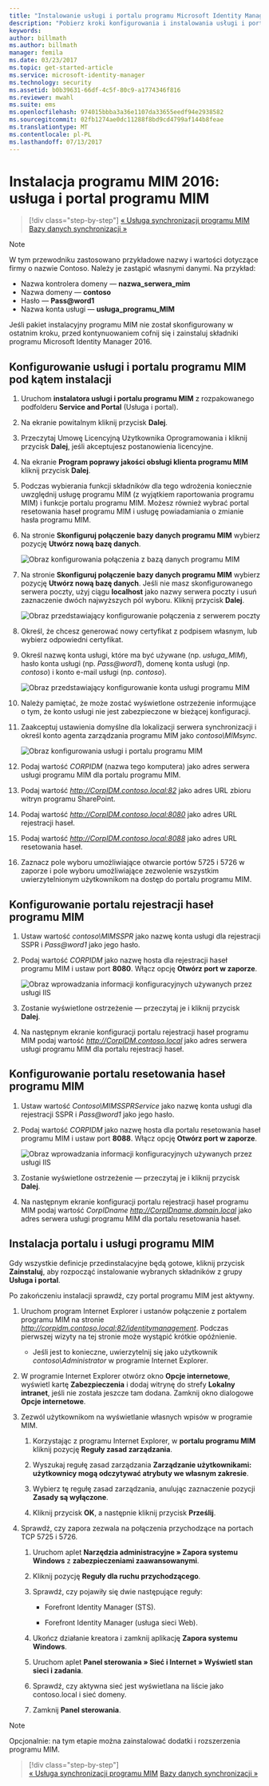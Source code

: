 ```yaml
---
title: "Instalowanie usługi i portalu programu Microsoft Identity Manager | Dokumentacja firmy Microsoft"
description: "Pobierz kroki konfigurowania i instalowania usługi i portalu programu MIM dla programu Microsoft Identity Manager 2016"
keywords: 
author: billmath
ms.author: billmath
manager: femila
ms.date: 03/23/2017
ms.topic: get-started-article
ms.service: microsoft-identity-manager
ms.technology: security
ms.assetid: b0b39631-66df-4c5f-80c9-a1774346f816
ms.reviewer: mwahl
ms.suite: ems
ms.openlocfilehash: 974015bbba3a36e1107da33655eedf94e2938582
ms.sourcegitcommit: 02fb1274ae0dc11288f8bd9cd4799af144b8feae
ms.translationtype: MT
ms.contentlocale: pl-PL
ms.lasthandoff: 07/13/2017
---
```

# <a name="install-mim-2016-mim-service-and-portal"></a>Instalacja programu MIM 2016: usługa i portal programu MIM

>[!div class="step-by-step"]
[« Usługa synchronizacji programu MIM](install-mim-sync.md)
[Bazy danych synchronizacji »](install-mim-sync-ad-service.md)

> [!NOTE]
> W tym przewodniku zastosowano przykładowe nazwy i wartości dotyczące firmy o nazwie Contoso. Należy je zastąpić własnymi danymi. Na przykład:
> - Nazwa kontrolera domeny — **nazwa_serwera_mim**
> - Nazwa domeny — **contoso**
> - Hasło — **Pass@word1**
> - Nazwa konta usługi — **usługa_programu_MIM**

Jeśli pakiet instalacyjny programu MIM nie został skonfigurowany w ostatnim kroku, przed kontynuowaniem cofnij się i zainstaluj składniki programu Microsoft Identity Manager 2016.


## <a name="configure-mim-service-and-portal-for-installation"></a>Konfigurowanie usługi i portalu programu MIM pod kątem instalacji

1. Uruchom **instalatora usługi i portalu programu MIM** z rozpakowanego podfolderu **Service and Portal** (Usługa i portal).

2. Na ekranie powitalnym kliknij przycisk **Dalej**.

3. Przeczytaj Umowę Licencyjną Użytkownika Oprogramowania i kliknij przycisk **Dalej**, jeśli akceptujesz postanowienia licencyjne.

4. Na ekranie **Program poprawy jakości obsługi klienta programu MIM** kliknij przycisk **Dalej**.

5. Podczas wybierania funkcji składników dla tego wdrożenia koniecznie uwzględnij usługę programu MIM (z wyjątkiem raportowania programu MIM) i funkcje portalu programu MIM. Możesz również wybrać portal resetowania haseł programu MIM i usługę powiadamiania o zmianie hasła programu MIM.

6. Na stronie **Skonfiguruj połączenie bazy danych programu MIM** wybierz pozycję **Utwórz nową bazę danych**.

    ![Obraz konfigurowania połączenia z bazą danych programu MIM](media/MIM-Install10.png)

7. Na stronie **Skonfiguruj połączenie bazy danych programu MIM** wybierz pozycję **Utwórz nową bazę danych**. Jeśli nie masz skonfigurowanego serwera poczty, użyj ciągu **localhost** jako nazwy serwera poczty i usuń zaznaczenie dwóch najwyższych pól wyboru. Kliknij przycisk **Dalej**.

    ![Obraz przedstawiający konfigurowanie połączenia z serwerem poczty](media/MIM-Install11.png)

8. Określ, że chcesz generować nowy certyfikat z podpisem własnym, lub wybierz odpowiedni certyfikat.

9. Określ nazwę konta usługi, które ma być używane (np. *usługa_MIM*), hasło konta usługi (np. *Pass@word1*), domenę konta usługi (np. *contoso*) i konto e-mail usługi (np. *contoso*).

    ![Obraz przedstawiający konfigurowanie konta usługi programu MIM](media/MIM-Install12.png)

10. Należy pamiętać, że może zostać wyświetlone ostrzeżenie informujące o tym, że konto usługi nie jest zabezpieczone w bieżącej konfiguracji.

11. Zaakceptuj ustawienia domyślne dla lokalizacji serwera synchronizacji i określ konto agenta zarządzania programu MIM jako *contoso\MIMsync*.

    ![Obraz konfigurowania usługi i portalu programu MIM](media/MIM-Install13.png)

12. Podaj wartość *CORPIDM* (nazwa tego komputera) jako adres serwera usługi programu MIM dla portalu programu MIM.

13. Podaj wartość *http://CorpIDM.contoso.local:82* jako adres URL zbioru witryn programu SharePoint.

14. Podaj wartość *http://CorpIDM.contoso.local:8080* jako adres URL rejestracji haseł.

15. Podaj wartość *http://CorpIDM.contoso.local:8088* jako adres URL resetowania haseł.

16. Zaznacz pole wyboru umożliwiające otwarcie portów 5725 i 5726 w zaporze i pole wyboru umożliwiające zezwolenie wszystkim uwierzytelnionym użytkownikom na dostęp do portalu programu MIM.

## <a name="configure-mim-password-registration-portal"></a>Konfigurowanie portalu rejestracji haseł programu MIM

1.  Ustaw wartość *contoso\MIMSSPR* jako nazwę konta usługi dla rejestracji SSPR i *Pass@word1* jako jego hasło.

2.  Podaj wartość *CORPIDM* jako nazwę hosta dla rejestracji haseł programu MIM i ustaw port **8080**. Włącz opcję **Otwórz port w zaporze**.

    ![Obraz wprowadzania informacji konfiguracyjnych używanych przez usługi IIS](media/MIM-Install14.png)

3.  Zostanie wyświetlone ostrzeżenie — przeczytaj je i kliknij przycisk **Dalej**.

4. Na następnym ekranie konfiguracji portalu rejestracji haseł programu MIM podaj wartość *http://CorpIDM.contoso.local* jako adres serwera usługi programu MIM dla portalu rejestracji haseł.

## <a name="configure-mim-password-reset-portal"></a>Konfigurowanie portalu resetowania haseł programu MIM

1.  Ustaw wartość *Contoso\MIMSSPRService* jako nazwę konta usługi dla rejestracji SSPR i *Pass@word1* jako jego hasło.

2.  Podaj wartość *CORPIDM* jako nazwę hosta dla portalu resetowania haseł programu MIM i ustaw port **8088**. Włącz opcję **Otwórz port w zaporze**.

    ![Obraz wprowadzania informacji konfiguracyjnych używanych przez usługi IIS](media/MIM-Install15.png)

3.  Zostanie wyświetlone ostrzeżenie — przeczytaj je i kliknij przycisk **Dalej**.

4. Na następnym ekranie konfiguracji portalu rejestracji haseł programu MIM podaj wartość *CorpIDname  http://CorpIDname.domain.local* jako adres serwera usługi programu MIM dla portalu resetowania haseł.

## <a name="install-mim-service-and-portal"></a>Instalacja portalu i usługi programu MIM

Gdy wszystkie definicje przedinstalacyjne będą gotowe, kliknij przycisk **Zainstaluj**, aby rozpocząć instalowanie wybranych składników z grupy **Usługa i portal**.

Po zakończeniu instalacji sprawdź, czy portal programu MIM jest aktywny.

1. Uruchom program Internet Explorer i ustanów połączenie z portalem programu MIM na stronie *http://corpidm.contoso.local:82/identitymanagement*. Podczas pierwszej wizyty na tej stronie może wystąpić krótkie opóźnienie.

    - Jeśli jest to konieczne, uwierzytelnij się jako użytkownik *contoso\Administrator* w programie Internet Explorer.

2. W programie Internet Explorer otwórz okno **Opcje internetowe**, wyświetl kartę **Zabezpieczenia** i dodaj witrynę do strefy **Lokalny intranet**, jeśli nie została jeszcze tam dodana.  Zamknij okno dialogowe **Opcje internetowe**.

3. Zezwól użytkownikom na wyświetlanie własnych wpisów w programie MIM.

    1.  Korzystając z programu Internet Explorer, w **portalu programu MIM** kliknij pozycję **Reguły zasad zarządzania**.

    2.  Wyszukaj regułę zasad zarządzania **Zarządzanie użytkownikami: użytkownicy mogą odczytywać atrybuty we własnym zakresie**.

    3.  Wybierz tę regułę zasad zarządzania, anulując zaznaczenie pozycji **Zasady są wyłączone**.

    4.  Kliknij przycisk **OK**, a następnie kliknij przycisk **Prześlij**.

4.  Sprawdź, czy zapora zezwala na połączenia przychodzące na portach TCP 5725 i 5726.

    1.  Uruchom aplet **Narzędzia administracyjne » Zapora systemu Windows** z **zabezpieczeniami zaawansowanymi**.

    2.  Kliknij pozycję **Reguły dla ruchu przychodzącego**.

    3.  Sprawdź, czy pojawiły się dwie następujące reguły:

        -   Forefront Identity Manager (STS).

        -   Forefront Identity Manager (usługa sieci Web).

    4.  Ukończ działanie kreatora i zamknij aplikację **Zapora systemu Windows**.

    5.  Uruchom aplet **Panel sterowania » Sieć i Internet » Wyświetl stan sieci i zadania**.

    6.  Sprawdź, czy aktywna sieć jest wyświetlana na liście jako contoso.local i sieć domeny.

    7.  Zamknij **Panel sterowania**.

> [!NOTE]
> Opcjonalnie: na tym etapie można zainstalować dodatki i rozszerzenia programu MIM.

>[!div class="step-by-step"]  
[« Usługa synchronizacji programu MIM](install-mim-sync.md)
[Bazy danych synchronizacji »](install-mim-sync-ad-service.md)

